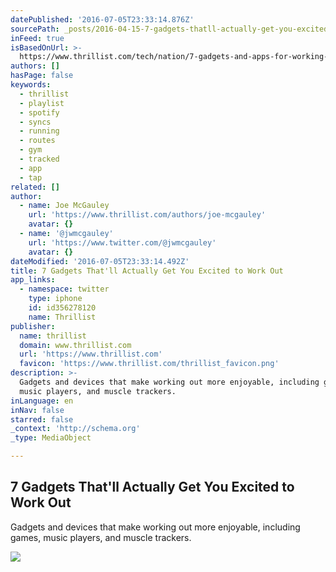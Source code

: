 ```yaml
---
datePublished: '2016-07-05T23:33:14.876Z'
sourcePath: _posts/2016-04-15-7-gadgets-thatll-actually-get-you-excited-to-work-out.md
inFeed: true
isBasedOnUrl: >-
  https://www.thrillist.com/tech/nation/7-gadgets-and-apps-for-working-out-push-band-goji-play-bodyspace/tech
authors: []
hasPage: false
keywords:
  - thrillist
  - playlist
  - spotify
  - syncs
  - running
  - routes
  - gym
  - tracked
  - app
  - tap
related: []
author:
  - name: Joe McGauley
    url: 'https://www.thrillist.com/authors/joe-mcgauley'
    avatar: {}
  - name: '@jwmcgauley'
    url: 'https://www.twitter.com/@jwmcgauley'
    avatar: {}
dateModified: '2016-07-05T23:33:14.492Z'
title: 7 Gadgets That'll Actually Get You Excited to Work Out
app_links:
  - namespace: twitter
    type: iphone
    id: id356278120
    name: Thrillist
publisher:
  name: thrillist
  domain: www.thrillist.com
  url: 'https://www.thrillist.com'
  favicon: 'https://www.thrillist.com/thrillist_favicon.png'
description: >-
  Gadgets and devices that make working out more enjoyable, including games,
  music players, and muscle trackers.
inLanguage: en
inNav: false
starred: false
_context: 'http://schema.org'
_type: MediaObject

---
```

<article style=""><h1>7 Gadgets That'll Actually Get You Excited to Work Out</h1><p>Gadgets and devices that make working out more enjoyable, including games, music players, and muscle trackers.</p><img src="https://s3-us-west-2.amazonaws.com/the-grid-img/p/ed18c54aed57db2debfacd2f488512d1a298fb17.jpg" /></article>